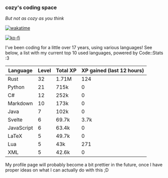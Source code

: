### cozy's coding space
*But not as cozy as you think*

[![wakatime](https://wakatime.com/badge/user/c0ba07bb-3421-41be-bd1a-d611e670f250.svg)](https://wakatime.com/@c0ba07bb-3421-41be-bd1a-d611e670f250)

[![ko-fi](https://ko-fi.com/img/githubbutton_sm.svg)](https://ko-fi.com/J3J75ITL4)

I've been coding for a little over 17 years, using various languages! See below, a list with my current top 10 used languages, powered by Code::Stats :3
    
| Language | Level | Total XP | XP gained (last 12 hours) |
| --- | --- | --- | --- |
| Rust | 32 | 1.71M | 124 |
| Python | 21 | 715k | 0 |
| C# | 12 | 252k | 0 |
| Markdown | 10 | 173k | 0 |
| Java | 7 | 102k | 0 |
| Svelte | 6 | 69.7k | 3.7k |
| JavaScript | 6 | 63.4k | 0 |
| LaTeX | 5 | 49.7k | 0 |
| Lua | 5 | 43k | 271 |
| XML | 5 | 42.6k | 0 |
    
My profile page will probably become a bit prettier in the future, once I have proper ideas on what I can actually do with this ;D
